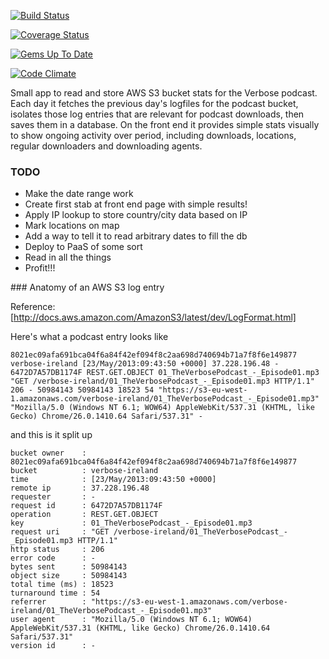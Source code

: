 [![Build Status](https://api.travis-ci.org/oisin/verbosnarf.png?branch=master)](https://travis-ci.org/oisin/verbosnarf)

[![Coverage Status](https://coveralls.io/repos/oisin/verbosnarf/badge.png)](https://coveralls.io/r/oisin/verbosnarf)

[![Gems Up To Date](https://gemnasium.com/oisin/verbosnarf.png)](https://gemnasium.com/oisin/verbosnarf)

[![Code Climate](https://codeclimate.com/github/oisin/verbosnarf.png)](https://codeclimate.com/github/oisin/verbosnarf)

Small app to read and store AWS S3 bucket stats for the Verbose podcast. Each day it fetches the previous day's logfiles for the podcast bucket, isolates those log entries that are relevant for podcast downloads, then saves them in a database. On the front end it provides simple stats visually to show ongoing activity over period, including downloads, locations, regular downloaders and downloading agents.

### TODO

 * Make the date range work
 * Create first stab at front end page with simple results!
 * Apply IP lookup to store country/city data based on IP
 * Mark locations on map
 * Add a way to tell it to read arbitrary dates to fill the db
 * Deploy to PaaS of some sort
 * Read in all the things
 * Profit!!!

### Anatomy of an AWS S3 log entry

Reference: [http://docs.aws.amazon.com/AmazonS3/latest/dev/LogFormat.html]

Here's what a podcast entry looks like

```
8021ec09afa691bca04f6a84f42ef094f8c2aa698d740694b71a7f8f6e149877 verbose-ireland [23/May/2013:09:43:50 +0000] 37.228.196.48 - 6472D7A57DB1174F REST.GET.OBJECT 01_TheVerbosePodcast_-_Episode01.mp3 "GET /verbose-ireland/01_TheVerbosePodcast_-_Episode01.mp3 HTTP/1.1" 206 - 50984143 50984143 18523 54 "https://s3-eu-west-1.amazonaws.com/verbose-ireland/01_TheVerbosePodcast_-_Episode01.mp3" "Mozilla/5.0 (Windows NT 6.1; WOW64) AppleWebKit/537.31 (KHTML, like Gecko) Chrome/26.0.1410.64 Safari/537.31" -
```

and this is it split up

```
bucket owner    : 8021ec09afa691bca04f6a84f42ef094f8c2aa698d740694b71a7f8f6e149877 
bucket          : verbose-ireland 
time            : [23/May/2013:09:43:50 +0000] 
remote ip       : 37.228.196.48 
requester       : - 
request id      : 6472D7A57DB1174F 
operation       : REST.GET.OBJECT 
key             : 01_TheVerbosePodcast_-_Episode01.mp3 
request uri     : "GET /verbose-ireland/01_TheVerbosePodcast_-_Episode01.mp3 HTTP/1.1" 
http status     : 206 
error code      : - 
bytes sent      : 50984143 
object size     : 50984143 
total time (ms) : 18523 
turnaround time : 54 
referrer        : "https://s3-eu-west-1.amazonaws.com/verbose-ireland/01_TheVerbosePodcast_-_Episode01.mp3" 
user agent      : "Mozilla/5.0 (Windows NT 6.1; WOW64) AppleWebKit/537.31 (KHTML, like Gecko) Chrome/26.0.1410.64 Safari/537.31" 
version id      : -
```
